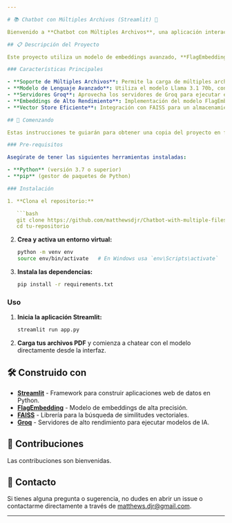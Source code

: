 ```yaml
---

# 📚 Chatbot con Múltiples Archivos (Streamlit) 🤖

Bienvenido a **Chatbot con Múltiples Archivos**, una aplicación interactiva construida con Streamlit que permite a los usuarios subir archivos PDF y chatear con el modelo Llama 3.1 70b, utilizando los servidores de Groq para evitar la necesidad de hardware de alta potencia.

## 📋 Descripción del Proyecto

Este proyecto utiliza un modelo de embeddings avanzado, **FlagEmbedding**, que ocupa la segunda posición en el Leaderboard de MTEB. Al ser un modelo open-source, proporciona una excelente precisión y eficiencia en la generación de embeddings de texto. Los embeddings generados son almacenados y gestionados por **FAISS**, un robusto vector store desarrollado por Meta, que facilita la búsqueda y recuperación de información relevante a partir de grandes conjuntos de datos.

### Características Principales

- **Soporte de Múltiples Archivos**: Permite la carga de múltiples archivos PDF para una experiencia de chat fluida y continua.
- **Modelo de Lenguaje Avanzado**: Utiliza el modelo Llama 3.1 70b, conocido por su capacidad para comprender y generar texto de alta calidad.
- **Servidores Groq**: Aprovecha los servidores de Groq para ejecutar el modelo de lenguaje de manera eficiente sin requerir hardware especializado.
- **Embeddings de Alto Rendimiento**: Implementación del modelo FlagEmbedding para la representación vectorial de documentos.
- **Vector Store Eficiente**: Integración con FAISS para un almacenamiento y recuperación rápida de información.

## 🚀 Comenzando

Estas instrucciones te guiarán para obtener una copia del proyecto en funcionamiento en tu máquina local para propósitos de desarrollo y pruebas.

### Pre-requisitos

Asegúrate de tener las siguientes herramientas instaladas:

- **Python** (versión 3.7 o superior)
- **pip** (gestor de paquetes de Python)

### Instalación

1. **Clona el repositorio:**

   ```bash
   git clone https://github.com/matthewsdjr/Chatbot-with-multiple-files.git
   cd tu-repositorio
   ```

2. **Crea y activa un entorno virtual:**

   ```bash
   python -m venv env
   source env/bin/activate   # En Windows usa `env\Scripts\activate`
   ```

3. **Instala las dependencias:**

   ```bash
   pip install -r requirements.txt
   ```

### Uso

1. **Inicia la aplicación Streamlit:**

   ```bash
   streamlit run app.py
   ```

2. **Carga tus archivos PDF** y comienza a chatear con el modelo directamente desde la interfaz.

## 🛠️ Construido con

- **[Streamlit](https://streamlit.io/)** - Framework para construir aplicaciones web de datos en Python.
- **[FlagEmbedding](https://huggingface.co/BAAI/bge-m3)** - Modelo de embeddings de alta precisión.
- **[FAISS](https://github.com/facebookresearch/faiss)** - Librería para la búsqueda de similitudes vectoriales.
- **[Groq](https://groq.com/)** - Servidores de alto rendimiento para ejecutar modelos de IA.

## 🤝 Contribuciones

Las contribuciones son bienvenidas.

## 📧 Contacto

Si tienes alguna pregunta o sugerencia, no dudes en abrir un issue o contactarme directamente a través de [matthews.djr@gmail.com](mailto:matthews.djr@gmail.com).

---
```

